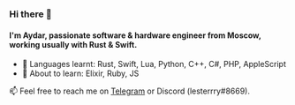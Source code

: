 ### Hi there 👋
#### I'm Aydar, passionate software & hardware engineer from Moscow, working usually with Rust & Swift.
- 🔭 Languages learnt: Rust, Swift, Lua, Python, C++, C#, PHP, AppleScript
- 🌱 About to learn: Elixir, Ruby, JS

📫 Feel free to reach me on [Telegram](https://t.me/lesterrry) or Discord (lesterrry#8669).
